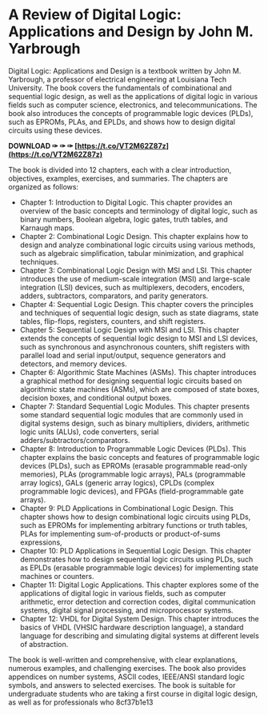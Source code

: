 
 
# A Review of Digital Logic: Applications and Design by John M. Yarbrough
 
Digital Logic: Applications and Design is a textbook written by John M. Yarbrough, a professor of electrical engineering at Louisiana Tech University. The book covers the fundamentals of combinational and sequential logic design, as well as the applications of digital logic in various fields such as computer science, electronics, and telecommunications. The book also introduces the concepts of programmable logic devices (PLDs), such as EPROMs, PLAs, and EPLDs, and shows how to design digital circuits using these devices.
 
**DOWNLOAD ✑ ✑ ✑ [https://t.co/VT2M62Z87z](https://t.co/VT2M62Z87z)**


 
The book is divided into 12 chapters, each with a clear introduction, objectives, examples, exercises, and summaries. The chapters are organized as follows:
 
- Chapter 1: Introduction to Digital Logic. This chapter provides an overview of the basic concepts and terminology of digital logic, such as binary numbers, Boolean algebra, logic gates, truth tables, and Karnaugh maps.
- Chapter 2: Combinational Logic Design. This chapter explains how to design and analyze combinational logic circuits using various methods, such as algebraic simplification, tabular minimization, and graphical techniques.
- Chapter 3: Combinational Logic Design with MSI and LSI. This chapter introduces the use of medium-scale integration (MSI) and large-scale integration (LSI) devices, such as multiplexers, decoders, encoders, adders, subtractors, comparators, and parity generators.
- Chapter 4: Sequential Logic Design. This chapter covers the principles and techniques of sequential logic design, such as state diagrams, state tables, flip-flops, registers, counters, and shift registers.
- Chapter 5: Sequential Logic Design with MSI and LSI. This chapter extends the concepts of sequential logic design to MSI and LSI devices, such as synchronous and asynchronous counters, shift registers with parallel load and serial input/output, sequence generators and detectors, and memory devices.
- Chapter 6: Algorithmic State Machines (ASMs). This chapter introduces a graphical method for designing sequential logic circuits based on algorithmic state machines (ASMs), which are composed of state boxes, decision boxes, and conditional output boxes.
- Chapter 7: Standard Sequential Logic Modules. This chapter presents some standard sequential logic modules that are commonly used in digital systems design, such as binary multipliers, dividers, arithmetic logic units (ALUs), code converters, serial adders/subtractors/comparators.
- Chapter 8: Introduction to Programmable Logic Devices (PLDs). This chapter explains the basic concepts and features of programmable logic devices (PLDs), such as EPROMs (erasable programmable read-only memories), PLAs (programmable logic arrays), PALs (programmable array logics), GALs (generic array logics), CPLDs (complex programmable logic devices), and FPGAs (field-programmable gate arrays).
- Chapter 9: PLD Applications in Combinational Logic Design. This chapter shows how to design combinational logic circuits using PLDs, such as EPROMs for implementing arbitrary functions or truth tables, PLAs for implementing sum-of-products or product-of-sums expressions,
- Chapter 10: PLD Applications in Sequential Logic Design. This chapter demonstrates how to design sequential logic circuits using PLDs,
such as EPLDs (erasable programmable logic devices) for implementing state machines or counters.
- Chapter 11: Digital Logic Applications. This chapter explores some of the applications of digital logic in various fields,
such as computer arithmetic, error detection and correction codes,
digital communication systems,
digital signal processing,
and microprocessor systems.
- Chapter 12: VHDL for Digital System Design. This chapter introduces the basics of VHDL (VHSIC hardware description language),
a standard language for describing and simulating digital systems at different levels of abstraction.

The book is well-written and comprehensive, with clear explanations, numerous examples, and challenging exercises. The book also provides appendices on number systems, ASCII codes, IEEE/ANSI standard logic symbols, and answers to selected exercises. The book is suitable for undergraduate students who are taking a first course in digital logic design, as well as for professionals who
 8cf37b1e13
 
